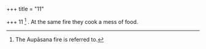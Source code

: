 +++
title = "11"

+++
11 [^6] . At the same fire they cook a mess of food.


[^6]:  The Aupāsana fire is referred to.
